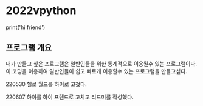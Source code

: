 # 2022vpython
print('hi friend')


## 프로그램 개요
내가 만들고 싶은 프로그램은 일반인들을 위한 통계적으로 이용될수 있는 프로그램이다.
이 코딩을 이용하여 일반인들이 쉽고 빠르게 이용할수 있는 프로그램을 만들고싶다.

220530
헬로 월드를 하이로 고쳤다.

220607
하이를 하이 프렌드로 고치고 리드미를 작성했다.


